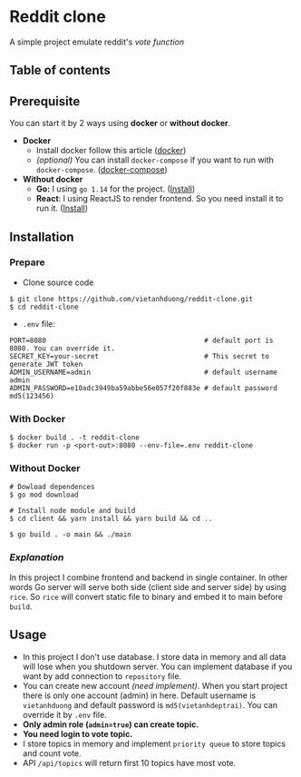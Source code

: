 # Reddit clone
A simple project emulate reddit's *vote function*
## Table of contents

## Prerequisite
You can start it by 2 ways using **docker** or **without docker**.
* **Docker**
    * Install docker follow this article ([docker](https://www.digitalocean.com/community/tutorials/how-to-install-and-use-docker-on-ubuntu-18-04))
    * *(optional)* You can install `docker-compose` if you want to run with `docker-compose`. ([docker-compose](https://docs.docker.com/compose/install/))
* **Without docker**
    * **Go:** I using `go 1.14` for the project. ([Install](https://golang.org/doc/install))
    * **React**: I using ReactJS to render frontend. So you need install it to run it. ([Install](https://reactjs.org/docs/create-a-new-react-app.html#recommended-toolchains))

## Installation
### Prepare
* Clone source code
```
$ git clone https://github.com/vietanhduong/reddit-clone.git
$ cd reddit-clone
```
* `.env` file:
``` .env
PORT=8080										# default port is 8080. You can override it.
SECRET_KEY=your-secret                          # This secret to generate JWT token
ADMIN_USERNAME=admin							# default username admin
ADMIN_PASSWORD=e10adc3949ba59abbe56e057f20f883e # default password md5(123456) 
```

### With Docker
```shell
$ docker build . -t reddit-clone 
$ docker run -p <port-out>:8080 --env-file=.env reddit-clone
```

### Without Docker
``` shell
# Dowload dependences
$ go mod download

# Install node module and build
$ cd client && yarn install && yarn build && cd ..

$ go build . -o main && ./main
```
### *Explanation*
In this project I combine frontend and backend in single container. In other words Go server will serve both side (client side and server side) by using `rice`. So `rice` will  convert static file to binary and embed it to main before `build`.

## Usage
* In this project I don't use database. I store data in memory and all data will lose when you shutdown server. You can implement database if you want by add connection to `repository` file.
* You can create new account *(need implement)*. When you start project there is only one account (admin) in here. Default username is `vietanhduong` and default password is `md5(vietanhdeptrai)`. You can override it by `.env` file.
* **Only admin role (`admin=true`) can create topic.**
* **You need login to vote topic.**
*  I store topics in memory and implement `priority queue` to store topics and count vote.
* API `/api/topics` will return first 10 topics have most vote. 

